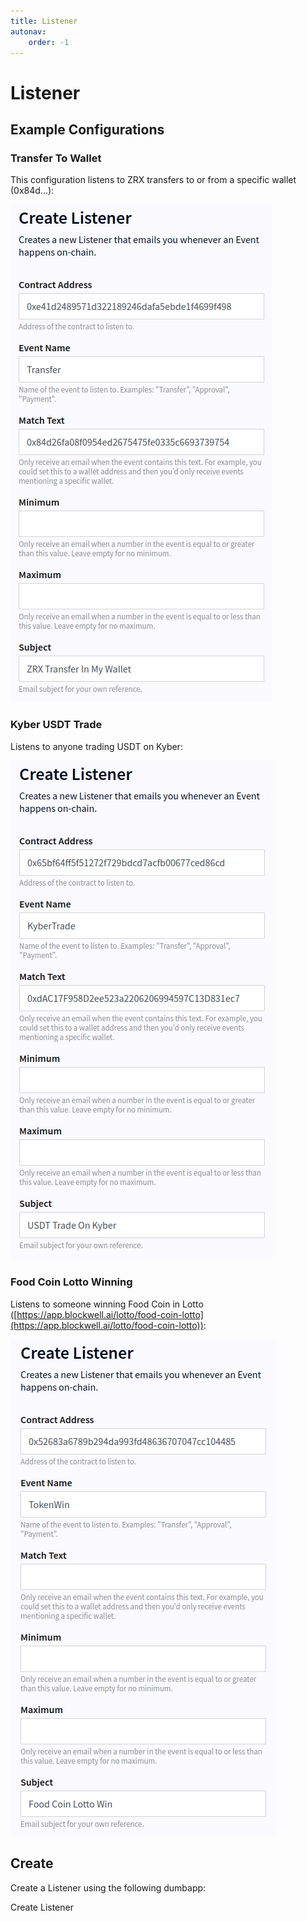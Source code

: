 ```yaml
---
title: Listener
autonav:
    order: -1
---
```


# Listener

## Example Configurations

### Transfer To Wallet

This configuration listens to ZRX transfers to or from a specific wallet
(0x84d...):

![ZRX Transfer](./img/zrx.png)

### Kyber USDT Trade

Listens to anyone trading USDT on Kyber:

![Kyber USDT](./img/kyber.png)

### Food Coin Lotto Winning

Listens to someone winning Food Coin in Lotto 
([https://app.blockwell.ai/lotto/food-coin-lotto](https://app.blockwell.ai/lotto/food-coin-lotto)):

![Lotto Win](./img/lotto.png)

## Create

Create a Listener using the following dumbapp:

<Qr code="jelsl0">Create Listener</Qr>
